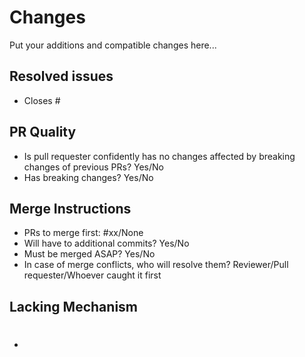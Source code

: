 # Changes
Put your additions and compatible changes here...

## Resolved issues
- Closes #

## PR Quality
<!--
Be sure that changes in the PR are compatible with the master branch to prevent test failures.
-->
- Is pull requester confidently has no changes affected by breaking changes of previous PRs? Yes/No
- Has breaking changes? Yes/No
<!--
Put breaking change details below this comment if there are breaking changes.
Breaking changes could be relocating certain set of files, changing the types that already
exist in the master branch, new format of response or query, etc...
-->

## Merge Instructions
<!--
Fixes, breaking change, or initial code of a feature should be merge as soon as possible. This is
because it can affect the code or experience greatly in the future. Enhancements can be deferred.
-->
- PRs to merge first: #xx/None  <!-- Put PR number if there are or none. -->
- Will have to additional commits? Yes/No
- Must be merged ASAP? Yes/No
- In case of merge conflicts, who will resolve them? Reviewer/Pull requester/Whoever caught it first

## Lacking Mechanism
<!--
Note: Pull requester should create issues for lacking mechanisms then just link the issue number.
-->
- #
